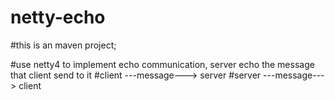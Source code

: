 # netty-echo

#this is an maven project;

#use netty4 to implement echo communication, server echo the message that client send to it
#client ---message---> server
#server ---message---> client
